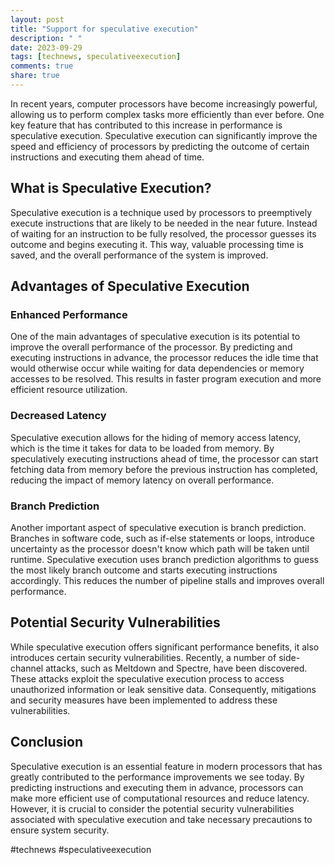 ```yaml
---
layout: post
title: "Support for speculative execution"
description: " "
date: 2023-09-29
tags: [technews, speculativeexecution]
comments: true
share: true
---
```


In recent years, computer processors have become increasingly powerful, allowing us to perform complex tasks more efficiently than ever before. One key feature that has contributed to this increase in performance is speculative execution. Speculative execution can significantly improve the speed and efficiency of processors by predicting the outcome of certain instructions and executing them ahead of time.

## What is Speculative Execution?

Speculative execution is a technique used by processors to preemptively execute instructions that are likely to be needed in the near future. Instead of waiting for an instruction to be fully resolved, the processor guesses its outcome and begins executing it. This way, valuable processing time is saved, and the overall performance of the system is improved.

## Advantages of Speculative Execution

### Enhanced Performance
One of the main advantages of speculative execution is its potential to improve the overall performance of the processor. By predicting and executing instructions in advance, the processor reduces the idle time that would otherwise occur while waiting for data dependencies or memory accesses to be resolved. This results in faster program execution and more efficient resource utilization.

### Decreased Latency
Speculative execution allows for the hiding of memory access latency, which is the time it takes for data to be loaded from memory. By speculatively executing instructions ahead of time, the processor can start fetching data from memory before the previous instruction has completed, reducing the impact of memory latency on overall performance.

### Branch Prediction
Another important aspect of speculative execution is branch prediction. Branches in software code, such as if-else statements or loops, introduce uncertainty as the processor doesn't know which path will be taken until runtime. Speculative execution uses branch prediction algorithms to guess the most likely branch outcome and starts executing instructions accordingly. This reduces the number of pipeline stalls and improves overall performance.

## Potential Security Vulnerabilities

While speculative execution offers significant performance benefits, it also introduces certain security vulnerabilities. Recently, a number of side-channel attacks, such as Meltdown and Spectre, have been discovered. These attacks exploit the speculative execution process to access unauthorized information or leak sensitive data. Consequently, mitigations and security measures have been implemented to address these vulnerabilities.

## Conclusion

Speculative execution is an essential feature in modern processors that has greatly contributed to the performance improvements we see today. By predicting instructions and executing them in advance, processors can make more efficient use of computational resources and reduce latency. However, it is crucial to consider the potential security vulnerabilities associated with speculative execution and take necessary precautions to ensure system security.

#technews #speculativeexecution
